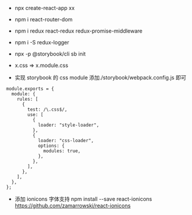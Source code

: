 - npx create-react-app xx
- npm i react-router-dom
- npm i redux react-redux redux-promise-middleware
- npm i -S redux-logger

- npx -p @storybook/cli sb init
- x.css => x.module.css

- 实现 storybook 的 css module
  添加./storybook/webpack.config.js 即可

```
module.exports = {
  module: {
    rules: [
      {
        test: /\.css$/,
        use: [
          {
            loader: "style-loader",
          },
          {
            loader: "css-loader",
            options: {
              modules: true,
            },
          },
        ],
      },
    ],
  },
};
```

- 添加 ionicons 字体支持
  npm install --save react-ionicons
  https://github.com/zamarrowski/react-ionicons
